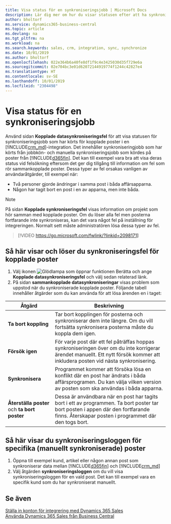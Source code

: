 ```yaml
---
title: Visa status för en synkroniseringsjobb | Microsoft Docs
description: Lär dig mer om hur du visar statusen efter att ha synkroniserat kopplade poster.
author: bholtorf
ms.service: dynamics365-business-central
ms.topic: article
ms.devlang: na
ms.tgt_pltfrm: na
ms.workload: na
ms.search.keywords: sales, crm, integration, sync, synchronize
ms.date: 10/01/2019
ms.author: bholtorf
ms.openlocfilehash: 022e364b6a40fe8df1f9c4e3425030d35f729e6a
ms.sourcegitcommit: 02e704bc3e01d62072144919774f1244c42827e4
ms.translationtype: HT
ms.contentlocale: sv-SE
ms.lasthandoff: 10/01/2019
ms.locfileid: "2304498"
---
```

# <a name="view-the-status-of-synchronization-jobs"></a>Visa status för en synkroniseringsjobb
Använd sidan **Kopplade datasynkroniseringsfel** för att visa statusen för synkroniseringsjobb som har körts för kopplade poster i en [!INCLUDE[crm_md](includes/crm_md.md)]-integration. Det innehåller synkroniseringjobb som har körts från jobbkön- och manuella synkroniseringsjobb som kördes på poster från [!INCLUDE[d365fin](includes/d365fin_md.md)]. Det kan till exempel vara bra att visa deras status vid felsökning eftersom det ger dig tillgång till information om fel som rör sammankopplade poster. Dessa typer av fel orsakas vanligen av användaråtgärder, till exempel när:  

* Två personer gjorde ändringar i samma post i båda affärsapparna.
* Någon har tagit bort en post i en av apparna, men inte båda.

> [!Note]
> På sidan **Kopplade synkroniseringsfel** visas information om projekt som hör samman med kopplade poster. Om du löser alla fel men posterna fortfarande inte synkroniseras, kan det vara något fel på inställning för integreringen. Normalt sett måste administratören lösa dessa typer av fel.   

> [!VIDEO https://go.microsoft.com/fwlink/?linkid=2098171]

## <a name="to-view-and-resolve-synchronization-errors-for-coupled-records"></a>Så här visar och löser du synkroniseringsfel för kopplade poster
1. Välj ikonen ![Glödlampa som öppnar funktionen Berätta](media/ui-search/search_small.png "Berätta vad du vill göra") och ange **Kopplade datasynkroniseringsfel** och välj sedan relaterad länk.
2. På sidan **sammankopplade datasynkroniseringar** visas problem som uppstod när du synkroniserade kopplade poster. Följande tabell innehåller åtgärder som du kan använda för att lösa ärenden en i taget:

|Åtgärd|Beskrivning|
|----|----|
|**Ta bort koppling**|Tar bort kopplingen för posterna och synkroniserar dem inte längre. Om du vill fortsätta synkronisera posterna måste du koppla dem igen.|
|**Försök igen**|För varje post där ett fel påträffas hoppas synkroniseringen över om du inte korrigerar ärendet manuellt. Ett nytt försök kommer att inkludera posten vid nästa synkronisering.|
|**Synkronisera**|Programmet kommer att försöka lösa en konflikt där en post har ändrats i båda affärsprogramen. Du kan välja vilken version av posten som ska användas i båda apparna.|
|**Återställa poster** och **ta bort poster**|Dessa är användbara när en post har tagits bort i ett av programmen. Ta bort poster tar bort posten i appen där den fortfarande finns. Återskapar posten i programmet där den togs bort.|

## <a name="to-view-the-synchronization-log-for-a-specific-manually-synchronized-record"></a>Så här visar du synkroniseringsloggen för specifika (manuellt synkroniserade) poster
1. Öppna till exempel kund, artikel eller någon annan post som synkroniserar data mellan [!INCLUDE[d365fin](includes/d365fin_md.md)] och [!INCLUDE[crm_md](includes/crm_md.md)]
2. Välj åtgärden **synkroniseringsloggen** om du vill visa synkroniseringsloggen för en vald post. Det kan till exempel vara en specifik kund som du har synkroniserat manuellt.

## <a name="see-also"></a>Se även  
[Ställa in konton för integrering med Dynamics 365 Sales](admin-setting-up-integration-with-dynamics-sales.md)  
[Använda Dynamics 365 Sales från Business Central](marketing-integrate-dynamicscrm.md)
